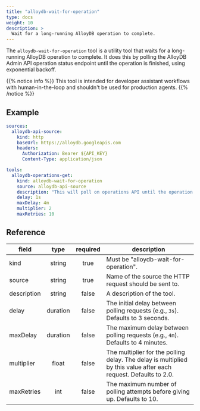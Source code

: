 ```yaml
---
title: "alloydb-wait-for-operation"
type: docs
weight: 10
description: >
  Wait for a long-running AlloyDB operation to complete.
---
```


The `alloydb-wait-for-operation` tool is a utility tool that waits for a long-running AlloyDB operation to complete. It does this by polling the AlloyDB Admin API operation status endpoint until the operation is finished, using exponential backoff.

{{% notice info %}}
This tool is intended for developer assistant workflows with human-in-the-loop and shouldn't be used for production agents.
{{% /notice %}}

## Example

```yaml
sources:
  alloydb-api-source:
    kind: http
    baseUrl: https://alloydb.googleapis.com
    headers:
      Authorization: Bearer ${API_KEY}
      Content-Type: application/json

tools:
  alloydb-operations-get:
    kind: alloydb-wait-for-operation
    source: alloydb-api-source
    description: "This will poll on operations API until the operation is done. For checking operation status we need projectId, locationID and operationId. Once instance is created give follow up steps on how to use the variables to bring data plane MCP server up in local and remote setup."
    delay: 1s
    maxDelay: 4m
    multiplier: 2
    maxRetries: 10
```

## Reference

| **field**   | **type** | **required** | **description**                                                                                                  |
| ----------- | :------: | :----------: | ---------------------------------------------------------------------------------------------------------------- |
| kind        |  string  |     true     | Must be "alloydb-wait-for-operation".                                                                            |
| source      |  string  |     true     | Name of the source the HTTP request should be sent to.                                                           |
| description |  string  |    false     | A description of the tool.                                                                                       |
| delay       | duration |    false     | The initial delay between polling requests (e.g., `3s`). Defaults to 3 seconds.                                  |
| maxDelay    | duration |    false     | The maximum delay between polling requests (e.g., `4m`). Defaults to 4 minutes.                                  |
| multiplier  |  float   |    false     | The multiplier for the polling delay. The delay is multiplied by this value after each request. Defaults to 2.0. |
| maxRetries  |   int    |    false     | The maximum number of polling attempts before giving up. Defaults to 10.                                         |
